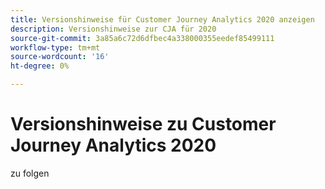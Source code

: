 ```yaml
---
title: Versionshinweise für Customer Journey Analytics 2020 anzeigen
description: Versionshinweise zur CJA für 2020
source-git-commit: 3a85a6c72d6dfbec4a338000355eedef85499111
workflow-type: tm+mt
source-wordcount: '16'
ht-degree: 0%

---
```



# Versionshinweise zu Customer Journey Analytics 2020

zu folgen